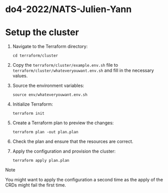 # do4-2022/NATS-Julien-Yann

# Setup the cluster

1. Navigate to the Terraform directory:

   ```
   cd terraform/cluster
   ```

2. Copy the `terraform/cluster/example.env.sh` file to `terraform/cluster/whateveryouwant.env.sh` and fill in the necessary values.

3. Source the environment variables:

   ```
   source env/whateveryouwant.env.sh
   ```

4. Initialize Terraform:

   ```
   terraform init
   ```

5. Create a Terraform plan to preview the changes:

   ```
   terraform plan -out plan.plan
   ```

6. Check the plan and ensure that the resources are correct.

7. Apply the configuration and provision the cluster:

   ```
   terraform apply plan.plan
   ```

> [!NOTE]
> You might want to apply the configuration a second time as the apply of the CRDs might fail the first time. 